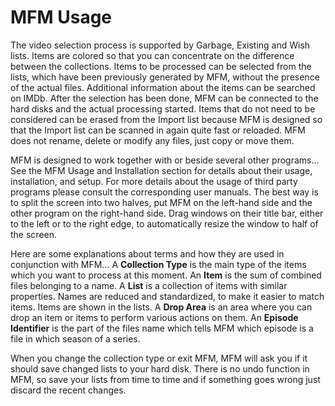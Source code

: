# MFM Usage

The video selection process is supported by Garbage, Existing and Wish lists.  Items are colored so that you can concentrate on the difference between the collections.  Items to be processed can be selected from the lists, which have been previously generated by MFM, without the presence of the actual files.  Additional information about the items can be searched on IMDb.  After the selection has been done, MFM can be connected to the hard disks and the actual processing started.  Items that do not need to be considered can be erased from the Import list because MFM is designed so that the Import list can be scanned in again quite fast or reloaded.  MFM does not rename, delete or modify any files, just copy or move them.

MFM is designed to work together with or beside several other programs...  See the MFM Usage and Installation section for details about their usage, installation, and setup.  For more details about the usage of third party programs please consult the corresponding user manuals.  The best way is to split the screen into two halves, put MFM on the left-hand side and the other program on the right-hand side.  Drag windows on their title bar, either to the left or to the right edge, to automatically resize the window to half of the screen.

Here are some explanations about terms and how they are used in conjunction with MFM...  A **Collection Type** is the main type of the items which you want to process at this moment.  An **Item** is the sum of combined files belonging to a name.  A **List** is a collection of items with similar properties.  Names are reduced and standardized, to make it easier to match items.  Items are shown in the lists.  A **Drop Area** is an area where you can drop an item or items to perform various actions on them.  An **Episode Identifier** is the part of the files name which tells MFM which episode is a file in which season of a series.

When you change the collection type or exit MFM, MFM will ask you if it should save changed lists to your hard disk.  There is no undo function in MFM, so save your lists from time to time and if something goes wrong just discard the recent changes.

